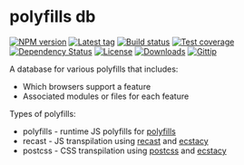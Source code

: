 
# polyfills db

[![NPM version][npm-image]][npm-url]
[![Latest tag][github-tag]][github-url]
[![Build status][travis-image]][travis-url]
[![Test coverage][coveralls-image]][coveralls-url]
[![Dependency Status][david-image]][david-url]
[![License][license-image]][license-url]
[![Downloads][downloads-image]][downloads-url]
[![Gittip][gittip-image]][gittip-url]


A database for various polyfills that includes:

- Which browsers support a feature
- Associated modules or files for each feature

Types of polyfills:

- polyfills - runtime JS polyfills for [polyfills](http://github.com/polyfills/polyfills)
- recast - JS transpilation using [recast](https://github.com/benjamn/recast) and [ecstacy](https://github.com/polyfills/ecstacy)
- postcss - CSS transpilation using [postcss](https://github.com/postcss/postcss) and [ecstacy](https://github.com/polyfills/ecstacy)

[npm-image]: https://img.shields.io/npm/v/polyfills-db.svg?style=flat-square
[npm-url]: https://npmjs.org/package/polyfills-db
[github-tag]: http://img.shields.io/github/tag/polyfills/db.svg?style=flat-square
[github-url]: https://github.com/polyfills/db/tags
[travis-image]: https://img.shields.io/travis/polyfills/db.svg?style=flat-square
[travis-url]: https://travis-ci.org/polyfills/db
[coveralls-image]: https://img.shields.io/coveralls/polyfills/db.svg?style=flat-square
[coveralls-url]: https://coveralls.io/r/polyfills/db?branch=master
[david-image]: http://img.shields.io/david/polyfills/db.svg?style=flat-square
[david-url]: https://david-dm.org/polyfills/db
[license-image]: http://img.shields.io/npm/l/polyfills-db.svg?style=flat-square
[license-url]: LICENSE
[downloads-image]: http://img.shields.io/npm/dm/polyfills-db.svg?style=flat-square
[downloads-url]: https://npmjs.org/package/polyfills-db
[gittip-image]: https://img.shields.io/gittip/jonathanong.svg?style=flat-square
[gittip-url]: https://www.gittip.com/jonathanong/
